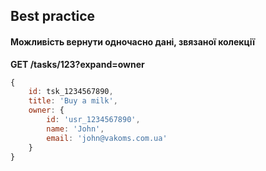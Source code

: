 ## Best practice

#### Можливість вернути одночасно дані, звязаної колекції

**GET /tasks/123?expand=owner**

```js
{
    id: tsk_1234567890,
    title: 'Buy a milk',
    owner: {
        id: 'usr_1234567890',
        name: 'John',
        email: 'john@vakoms.com.ua'
    }
}
```